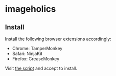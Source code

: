 # imageholics

## Install

Install the following browser extensions accordingly:

   * Chrome: TamperMonkey
   * Safari: NinjaKit
   * Firefox: GreaseMonkey

Visit [the script]() and accept to install.
